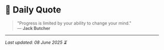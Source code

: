 # 📜 Daily Quote

> "Progress is limited by your ability to change your mind."  
> — **Jack Butcher**

---

_Last updated: 08 June 2025 ⏳_
